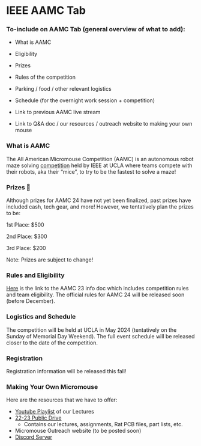 # IEEE AAMC Tab

### To-include on AAMC Tab (general overview of what to add):

* What is AAMC

* Eligibility

* Prizes

* Rules of the competition

* Parking / food / other relevant logistics

* Schedule (for the overnight work session + competition)

* Link to previous AAMC live stream

* Link to Q&A doc / our resources / outreach website to making your own mouse
 


### What is AAMC

The All American Micromouse Competition (AAMC) is an autonomous robot maze solving [competition](https://www.youtube.com/watch?v=miWACO9N604) held by IEEE at UCLA where teams compete with their robots, aka their “mice”, to try to be the fastest to solve a maze!


### Prizes 🎁

Although prizes for AAMC 24 have not yet been finalized, past prizes have included cash, tech gear, and more! However, we tentatively plan the prizes to be:

1st Place: $500

2nd Place: $300

3rd Place: $200

Note: Prizes are subject to change!


### Rules and Eligibility

[Here](https://docs.google.com/document/d/15jOAeGUZNdyzBaSE30GVQYJow52ojrlwlL0SUkDQhXQ/edit?usp=sharing) is the link to the AAMC 23 info doc which includes competition rules and team eligibility. The official rules for AAMC 24 will be released soon (before December). 


### Logistics and Schedule

The competition will be held at UCLA in May 2024 (tentatively on the Sunday of Memorial Day Weekend). The full event schedule will be released closer to the date of the competition.


### Registration

Registration information will be released this fall!


### Making Your Own Micromouse

Here are the resources that we have to offer:



* [Youtube Playlist](https://www.youtube.com/@UCLAIEEE/playlists) of our Lectures 
* [22-23 Public Drive](https://drive.google.com/drive/folders/17CqYObDhKV1mDx2TkpDMS6F8mq6WzThL?usp=sharing)
    * Contains our lectures, assignments, Rat PCB files, part lists, etc.
* Micromouse Outreach website (to be posted soon)
* [Discord Server](https://discord.gg/jqrVPb3YNq)